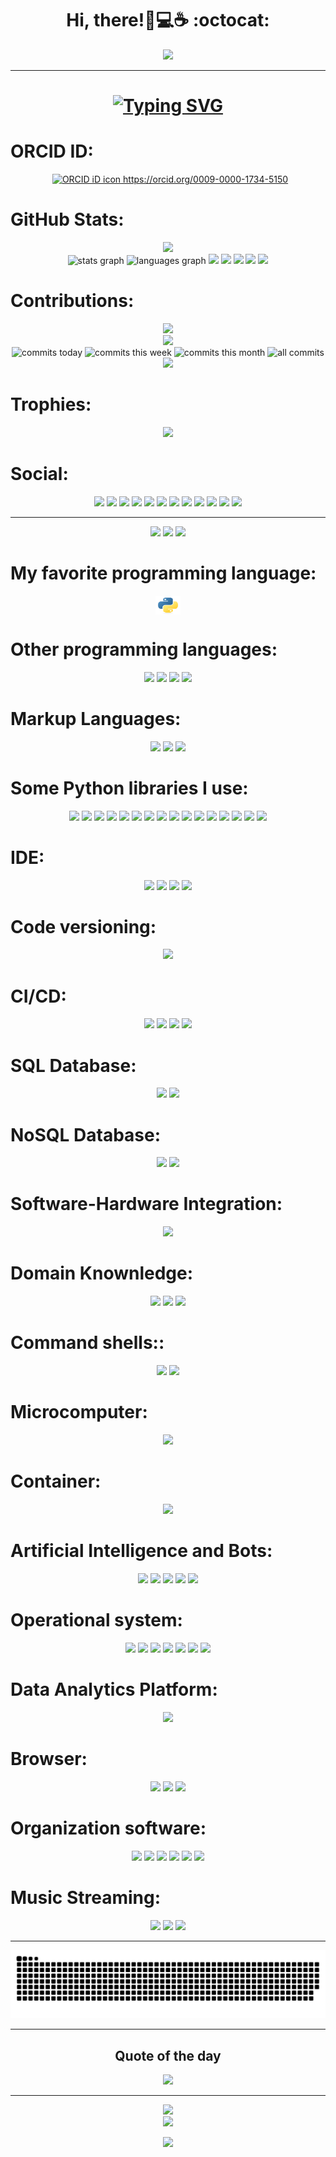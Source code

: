 <h1 align="center">
  Hi, there!🤖💻☕ :octocat:
</h1>

<div align="center">
  <img src="https://github.com/MilesONerd/MilesONerd/assets/150525657/c0977dc8-bafd-4621-bca4-9c58fb1b72dd" />
</div>

---

<h1 align="center">
  <a href="https://git.io/typing-svg">
    <img src="https://readme-typing-svg.herokuapp.com?font=Fira+Code&pause=1000&width=435&lines=I'm+Enzo+Fuke+!+...;A+Back-end+Developer+...;AI+Enthusiast+...;And+Cybersecurity+worshiper+...;Always+learning+about+technology+...;Using+mostly+Python+!&center=true&size=20" alt="Typing SVG" />
  </a>
</h1>

# ORCID ID:

<div align="center">
<a
  id="cy-effective-orcid-url"
  class="underline"
  href="https://orcid.org/0009-0000-1734-5150"
  target="orcid.widget"
  rel="me noopener noreferrer"
  style="vertical-align: top">
<img
    src="https://orcid.org/sites/default/files/images/orcid_16x16.png"
    style="width: 1em; margin-inline-start: 0.5em"
    alt="ORCID iD icon"/>
  https://orcid.org/0009-0000-1734-5150
</a>
</div>

# GitHub Stats:

<div align="center">
  <img src="https://streak-stats.demolab.com/?user=MilesONerd&count_private=true&theme=dracula&title_color=000117" /><br>
  <img src="https://github-readme-stats.vercel.app/api?username=MilesONerd&hide_title=false&hide_rank=false&show_icons=true&include_all_commits=true&count_private=true&disable_animations=false&theme=dracula&locale=en&hide_border=false&order=1" height="150" alt="stats graph"  />
  <img src="https://github-readme-stats.vercel.app/api/top-langs?username=MilesONerd&locale=en&hide_title=false&layout=compact&card_width=320&langs_count=5&theme=dracula&hide_border=false&order=2" height="150" alt="languages graph"  />
  <img src="https://github-profile-summary-cards.vercel.app/api/cards/profile-details?username=MilesONerd&theme=dracula">
  <img src="https://github-profile-summary-cards.vercel.app/api/cards/repos-per-language?username=MilesONerd&theme=dracula">
  <img src="https://github-profile-summary-cards.vercel.app/api/cards/most-commit-language?username=MilesONerd&theme=dracula">
  <img src="https://github-profile-summary-cards.vercel.app/api/cards/stats?username=MilesONerd&theme=dracula">
  <img src="https://github-profile-summary-cards.vercel.app/api/cards/productive-time?username=MilesONerd&theme=dracula">
</div>

# Contributions:

<div align="center">
  <img src="https://github-contributor-stats.vercel.app/api?username=MilesONerd&limit=5&theme=dracula&combine_all_yearly_contributions=true" /><br>
  <img src="https://github-readme-activity-graph.vercel.app/graph?username=MilesONerd&bg_color=20232A&color=57BCDA&line=57BCDA&point=0b7e9e&area=true&hide_border=true" /><br>
  <img alt="commits today" src="https://badges.strrl.dev/commits/daily/MilesONerd?color=000000&style=for-the-badge&labelColor=FF0000"/>
  <img alt="commits this week" src="https://badges.strrl.dev/commits/weekly/MilesONerd?color=000000&style=for-the-badge&labelColor=FF0000"/>
  <img alt="commits this month" src="https://badges.strrl.dev/commits/monthly/MilesONerd?color=000000&style=for-the-badge&labelColor=FF0000"/>
  <img alt="all commits" src="https://badges.strrl.dev/commits/all/MilesONerd?color=000000&style=for-the-badge&labelColor=FF0000"/><br>
  <img src="https://badges.strrl.dev/years/MilesONerd?color=000000&style=for-the-badge&labelColor=FF0000"/>
</div>

# Trophies:

<div align="center">
  <img src="https://github-profile-trophy.vercel.app/?username=MilesONerd&theme=dracula&no-frame=false&no-bg=false&margin-w=4"/>
</div>

# Social:

<div align="center">
  <a href="https://bsky.app/profile/theenzofuke.bsky.social" target="_blank"><img src="https://img.shields.io/badge/Bluesky-0285FF?logo=bluesky&logoColor=fff&style=for-the-badge" target="blank"></a>
  <a href="https://app.daily.dev/milesonerd" target="_blank"><img src="https://img.shields.io/badge/daily.dev-CE3DF3?style=for-the-badge&logo=dailydotdev&logoColor=white" target="blank"></a>
  <a href="https://dev.to/milesonerd" target="_blank"><img src="https://img.shields.io/badge/dev.to-0A0A0A?style=for-the-badge&logo=devdotto&logoColor=white" target="blank"></a>
  <a href="https://instagram.com/theenzofuke_" target="_blank"><img src="https://img.shields.io/badge/Instagram-E4405F?style=for-the-badge&logo=instagram&logoColor=white" target="blank"></a>
  <a href="https://github.com/MilesONerd" target="_blank"><img src="https://img.shields.io/badge/GitHub-0A0A0A?style=for-the-badge&logo=github&logoColor=white" target="blank"></a>
  <a href="https://gitlab.com/MilesONerd" target="_blank"><img src="https://img.shields.io/badge/gitlab-0A0A0A?style=for-the-badge&logo=gitlab&logoColor=orange" target="blank"></a>
  <a href="https://milesonerd.hashnode.dev" target="_blank"><img src="https://img.shields.io/badge/Hashnode-2962FF?style=for-the-badge&logo=hashnode&logoColor=white" target="blank"></a>
  <a href="https://kaggle.com/milesonerd" target="_blank"><img src="https://img.shields.io/badge/Kaggle-20BEFF?style=for-the-badge&logo=Kaggle&logoColor=white" target="blank"></a>
  <a href="https://milesonerd.medium.com" target="_blank"><img src="https://img.shields.io/badge/Medium-0A0A0A?style=for-the-badge&logo=medium&logoColor=white" target="blank"></a>
  <a href="https://stackoverflow.com/users/26412577" target="_blank"><img src="https://img.shields.io/badge/Stack_Overflow-FE7A16?style=for-the-badge&logo=stack-overflow&logoColor=white" target="blank"></a>
    <a href="https://threads.net/theenzofuke_" target="_blank"><img src="https://img.shields.io/badge/Threads-000000?style=for-the-badge&logo=Threads&logoColor=white" target="blank"></a>
  <a href="https://x.com/Theenzofuke_" target="_blank"><img src="https://img.shields.io/badge/X-000000?style=for-the-badge&logo=x&logoColor=white" target="blank"></a>
</div>

---

<div align="center">
  <img src="http://ForTheBadge.com/images/badges/built-by-developers.svg" target="blank">
  <img src="http://ForTheBadge.com/images/badges/built-with-science.svg" target="blank">
  <img src="http://ForTheBadge.com/images/badges/made-with-python.svg" target="blank">
</div>

# My favorite programming language:

<div align="center">
  <img align="center" height="30" width="40" src="https://raw.githubusercontent.com/devicons/devicon/master/icons/python/python-original.svg">
</div>

# Other programming languages:

<div align="center">
  <img src="https://img.shields.io/badge/c-%2300599C.svg?style=for-the-badge&logo=c&logoColor=white"/>
  <img src="https://img.shields.io/badge/c++-%2300599C.svg?style=for-the-badge&logo=c%2B%2B&logoColor=white"/>
  <img src="https://img.shields.io/badge/go-%2300ADD8.svg?style=for-the-badge&logo=go&logoColor=white"/>
  <img src="https://img.shields.io/badge/SQL-00599C?style=for-the-badge&logo=sql&logoColor=white"/>
</div>

# Markup Languages:

<div align="center">
  <img src="https://img.shields.io/badge/markdown-%23000000.svg?style=for-the-badge&logo=markdown&logoColor=white"/>
  <img src="https://img.shields.io/badge/html5-%23E34F26.svg?style=for-the-badge&logo=html5&logoColor=white"/>
  <img src="https://img.shields.io/badge/css3-%231572B6.svg?style=for-the-badge&logo=css3&logoColor=white"/>
</div>

# Some Python libraries I use:

<div align="center">
  <img src="https://img.shields.io/badge/django-%23092E20.svg?style=for-the-badge&logo=django&logoColor=white"/>
  <img src="https://img.shields.io/badge/FastAPI-005571?style=for-the-badge&logo=fastapi"/>
  <img src="https://img.shields.io/badge/flask-%23000.svg?style=for-the-badge&logo=flask&logoColor=white"/>
  <img src="https://img.shields.io/badge/Keras-%23D00000.svg?style=for-the-badge&logo=Keras&logoColor=white"/>
  <img src="https://img.shields.io/badge/Matplotlib-%23ffffff.svg?style=for-the-badge&logo=Matplotlib&logoColor=black"/>
  <img src="https://img.shields.io/badge/mlflow-%23d9ead3.svg?style=for-the-badge&logo=numpy&logoColor=blue"/>
  <img src="https://img.shields.io/badge/numpy-%23013243.svg?style=for-the-badge&logo=numpy&logoColor=white"/>
  <img src="https://img.shields.io/badge/opencv-%23white.svg?style=for-the-badge&logo=opencv&logoColor=white"/>
  <img src="https://img.shields.io/badge/pandas-%23150458.svg?style=for-the-badge&logo=pandas&logoColor=white"/>
  <img src="https://img.shields.io/badge/Plotly-%233F4F75.svg?style=for-the-badge&logo=plotly&logoColor=white"/>
  <img src="https://img.shields.io/badge/PyTorch-%23EE4C2C.svg?style=for-the-badge&logo=PyTorch&logoColor=white"/>
  <img src="https://img.shields.io/badge/scikit--learn-%23F7931E.svg?style=for-the-badge&logo=scikit-learn&logoColor=white"/>
  <img src="https://img.shields.io/badge/SymPy-000000?style=for-the-badge&logo=sympy&logoColor=white"/>
  <img src="https://img.shields.io/badge/TensorFlow-%23FF6F00.svg?style=for-the-badge&logo=TensorFlow&logoColor=white"/>
  <img src="https://img.shields.io/badge/Tkinter-239120?style=for-the-badge&logo=tkinter&logoColor=white"/>
  <img src="https://img.shields.io/badge/Vosk-239120?style=for-the-badge&logo=vosk&logoColor=white"/>
</div>

# IDE:

<div align="center">
  <img src="https://img.shields.io/badge/Arduino_IDE-00979D?style=for-the-badge&logo=arduino&logoColor=white" target="blank">
  <img src="https://img.shields.io/badge/Colab-F9AB00?style=for-the-badge&logo=googlecolab&color=525252" target="blank">
  <img src="https://img.shields.io/badge/Jupyter-F37626.svg?&style=for-the-badge&logo=Jupyter&logoColor=white" target="blank">
  <img src="https://img.shields.io/badge/Visual_Studio_Code-0078D4?style=for-the-badge&logo=visual%20studio%20code&logoColor=white" target="blank">
</div>

# Code versioning:

<div align="center">
  <img src="https://img.shields.io/badge/GIT-E44C30?style=for-the-badge&logo=git&logoColor=white" target="blank">
</div>

# CI/CD:

<div align="center">
  <img src="https://img.shields.io/badge/bitbucket-%230047B3.svg?style=for-the-badge&logo=bitbucket&logoColor=white"/>
  <img src="https://img.shields.io/badge/github%20actions-%232671E5.svg?style=for-the-badge&logo=githubactions&logoColor=white"/>
  <img src="https://img.shields.io/badge/github%20pages-121013?style=for-the-badge&logo=github&logoColor=white"/>
  <img src="https://img.shields.io/badge/gitlab%20CI-%23181717.svg?style=for-the-badge&logo=gitlab&logoColor=orange"/>
</div>

# SQL Database:

<div align="center">
  <img src="https://img.shields.io/badge/Microsoft%20SQL%20Server-CC2927?style=for-the-badge&logo=microsoft%20sql%20server&logoColor=white"/>
  <img src="https://img.shields.io/badge/mysql-4479A1.svg?style=for-the-badge&logo=mysql&logoColor=white"/>
</div>

# NoSQL Database:

<div align="center">
  <img src="https://img.shields.io/badge/cassandra-%231287B1.svg?style=for-the-badge&logo=apache-cassandra&logoColor=white"/>
  <img src="https://img.shields.io/badge/MongoDB-%234ea94b.svg?style=for-the-badge&logo=mongodb&logoColor=white"/>
</div>

# Software-Hardware Integration:

<div align="center">
  <img src="https://img.shields.io/badge/-Arduino-00979D?style=for-the-badge&logo=Arduino&logoColor=white"/>
</div>

# Domain Knownledge:

<div align="center">
  <img src="https://img.shields.io/badge/-Computer%20Science-FAB040?style=flat&logoColor=white"/>
  <img src="https://img.shields.io/badge/-Machine%20Learning-01D277?style=flat&logoColor=white"/>
  <img src="https://img.shields.io/badge/-Software%20Development-FF6600?style=flat&logoColor=white"/>
</div>

# Command shells::

<div align="center">
  <img src="https://img.shields.io/badge/PowerShell-%235391FE.svg?style=for-the-badge&logo=powershell&logoColor=white"/>
  <img src="https://img.shields.io/badge/Windows%20Terminal-%234D4D4D.svg?style=for-the-badge&logo=windows-terminal&logoColor=white"/>
</div>

# Microcomputer:

<div align="center">
  <img src="https://img.shields.io/badge/-RaspberryPi-C51A4A?style=for-the-badge&logo=Raspberry-Pi"/>
</div>

# Container:

<div align="center">
  <img src="https://img.shields.io/badge/docker-%230db7ed.svg?style=for-the-badge&logo=docker&logoColor=white"/>
</div>

# Artificial Intelligence and Bots:

<div align="center">
  <img src="https://img.shields.io/badge/amazon%20alexa-52b5f7?logo=amazon%20alexa&logoColor=white"/>
  <img src="https://img.shields.io/badge/dependabot-025E8C?logo=dependabot&logoColor=white"/>
  <img src="https://img.shields.io/badge/google%20assistant-4285F4?logo=google%20assistant&logoColor=white"/>
  <img src="https://img.shields.io/badge/ChatGPT-74aa9c?style=for-the-badge&logo=openai&logoColor=white"/>
  <img src="https://img.shields.io/badge/Google%20Gemini-000000?style=for-the-badge&logo=googlegemini&logoColor=blue"/>
</div>

# Operational system:

<div align="center">
  <img src="https://img.shields.io/badge/Android-3DDC84?style=for-the-badge&logo=android&logoColor=white" target="blank">
  <img src="https://img.shields.io/badge/Kali_Linux-557C94?style=for-the-badge&logo=kali-linux&logoColor=white" target="blank">
  <img src="https://img.shields.io/badge/Linux-%23ffffff.svg?style=for-the-badge&logo=linux&logoColor=black" target="blank">
  <img src="https://img.shields.io/badge/Tails%20-56347C?&style=for-the-badge&logo=tails&logoColor=white" target="blank">
  <img src="https://img.shields.io/badge/Ubuntu-E95420?style=for-the-badge&logo=ubuntu&logoColor=white" target="blank">
  <img src="https://img.shields.io/badge/-Wear%20OS-4285F4?style=for-the-badge&logo=wear-os&logoColor=white" target="blank">
  <img src="https://img.shields.io/badge/Windows-0078D6?style=for-the-badge&logo=windows&logoColor=white" target="blank">
</div>

# Data Analytics Platform:

<div align="center">
  <img src="https://img.shields.io/badge/power_bi-F2C811?style=for-the-badge&logo=powerbi&logoColor=black"/>
</div>

# Browser:

<div align="center">
  <img src="https://img.shields.io/badge/Google_chrome-4285F4?style=for-the-badge&logo=Google-chrome&logoColor=white" target="blank">
  <img src="https://img.shields.io/badge/Microsoft_Edge-0078D7?style=for-the-badge&logo=Microsoft-edge&logoColor=white" target="blank">
  <img src="https://img.shields.io/badge/Tor_Browser-7D4698?style=for-the-badge&logo=Tor-Browser&logoColor=white" target="blank">
</div>

# Organization software:

<div align="center">
  <img src="https://img.shields.io/badge/Google%20Sheets-34A853?style=for-the-badge&logo=google-sheets&logoColor=white" target="blank">
  <img src="https://img.shields.io/badge/jira-%230A0FFF.svg?style=for-the-badge&logo=jira&logoColor=white"/>
  <img src="https://img.shields.io/badge/Microsoft_Excel-217346?style=for-the-badge&logo=microsoft-excel&logoColor=white" target="blank">
  <img src="https://img.shields.io/badge/Microsoft_Office-D83B01?style=for-the-badge&logo=microsoft-office&logoColor=white" target="blank">
  <img src="https://img.shields.io/badge/Microsoft_Word-2B579A?style=for-the-badge&logo=microsoft-word&logoColor=white" target="blank">
  <img src="https://img.shields.io/badge/Microsoft_PowerPoint-B7472A?style=for-the-badge&logo=microsoft-powerpoint&logoColor=white" target="blank">
</div>

# Music Streaming:

<div align="center">
  <img src="https://img.shields.io/badge/Spotify-1ED760?&style=for-the-badge&logo=spotify&logoColor=white" target="blank">    
  <img src="https://img.shields.io/badge/YouTube_Music-FF0000?style=for-the-badge&logo=youtube-music&logoColor=white" target="blank">
  <img src="https://img.shields.io/badge/Deezer-7D4698?style=for-the-badge&logo=deezer&logoColor=white" target="blank">
</div>

---

<div align="center">
  <img src="https://raw.githubusercontent.com/MilesONerd/MilesONerd/output/github-contribution-grid-snake-dark.svg" />
</div>

---

<div align="center">
<h2>Quote of the day</h2>
  <img src="https://quotes-github-readme.vercel.app/api?type=horizontal&theme=dracula"/>
</div>

---

<div align="center">
  <img src="https://badges.strrl.dev/visits/MilesONerd/MilesONerd?color=000000&style=for-the-badge&labelColor=FF0000" />
</div>

<div align="center">
  <img src="https://github.com/user-attachments/assets/9522e890-a955-4e67-a37e-51de1fdd1a34"/>
</div>

<p align="center">
  <img src="https://capsule-render.vercel.app/api?type=waving&color=gradient&height=100&section=footer"/>
</p>
